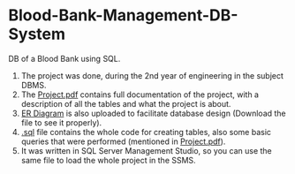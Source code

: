 # Blood-Bank-Management-DB-System
DB of a Blood Bank using SQL.

1. The project was done, during the 2nd year of engineering in the subject DBMS.   
2. The [Project.pdf](./PROJECT.pdf) contains full documentation of the project, with a description of all the tables and what the project is about.
3. [ER Diagram](./ER.jpg) is also uploaded to facilitate database design (Download the file to see it properly).    
4. [.sql](./SQLQuery1.sql) file contains the whole code for creating tables, also some basic queries that were performed (mentioned in [Project.pdf](./PROJECT.pdf)).  
5. It was written in SQL Server Management Studio, so you can use the same file to load the whole project in the SSMS.
